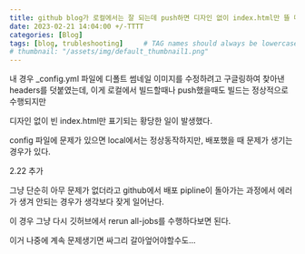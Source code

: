```yaml
---
title: github blog가 로컬에서는 잘 되는데 push하면 디자인 없이 index.html만 뜰 때
date: 2023-02-21 14:04:00 +/-TTTT
categories: [Blog]
tags: [blog, trubleshooting]     # TAG names should always be lowercase
# thumbnail: "/assets/img/default_thumbnail1.png"
---
```


내 경우 _config.yml 파일에 디폴트 썸네일 이미지를 수정하려고 구글링하여 찾아낸 headers를 덧붙였는데, 이게 로컬에서 빌드할때나 push했을때도 빌드는 정상적으로 수행되지만

디자인 없이 빈 index.html만 표기되는 황당한 일이 발생했다.

config 파일에 문제가 있으면 local에서는 정상동작하지만, 배포했을 때 문제가 생기는 경우가 있다.


2.22 추가

그냥 단순히 아무 문제가 없더라고 github에서 배포 pipline이 돌아가는 과정에서 에러가 생겨 안되는 경우가 생각보다 잦게 일어난다.

이 경우 그냥 다시 깃허브에서 rerun all-jobs를 수행하다보면 된다.

이거 나중에 계속 문제생기면 싸그리 갈아엎어야할수도...



